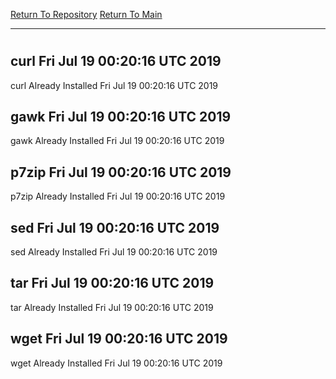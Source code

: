 [Return To Repository](https://github.com/deathbybandaid/piholeparser/)
[Return To Main](https://github.com/deathbybandaid/piholeparser/blob/master/RecentRunLogs/Mainlog.md)
____________________________________
# 
## curl Fri Jul 19 00:20:16 UTC 2019
curl Already Installed Fri Jul 19 00:20:16 UTC 2019
## gawk Fri Jul 19 00:20:16 UTC 2019
gawk Already Installed Fri Jul 19 00:20:16 UTC 2019
## p7zip Fri Jul 19 00:20:16 UTC 2019
p7zip Already Installed Fri Jul 19 00:20:16 UTC 2019
## sed Fri Jul 19 00:20:16 UTC 2019
sed Already Installed Fri Jul 19 00:20:16 UTC 2019
## tar Fri Jul 19 00:20:16 UTC 2019
tar Already Installed Fri Jul 19 00:20:16 UTC 2019
## wget Fri Jul 19 00:20:16 UTC 2019
wget Already Installed Fri Jul 19 00:20:16 UTC 2019
